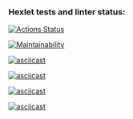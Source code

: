 ### Hexlet tests and linter status:
[![Actions Status](https://github.com/WhereIU/frontend-project-44/actions/workflows/hexlet-check.yml/badge.svg)](https://github.com/WhereIU/frontend-project-44/actions)

[![Maintainability](https://api.codeclimate.com/v1/badges/3fd270e07a5172b272b1/maintainability)](https://codeclimate.com/github/WhereIU/frontend-project-44/maintainability)

[![asciicast](https://asciinema.org/a/626035.svg)](https://asciinema.org/a/626035)

[![asciicast](https://asciinema.org/a/626049.svg)](https://asciinema.org/a/626049)

[![asciicast](https://asciinema.org/a/626714.svg)](https://asciinema.org/a/626714)

[![asciicast](https://asciinema.org/a/626773.svg)](https://asciinema.org/a/626773)